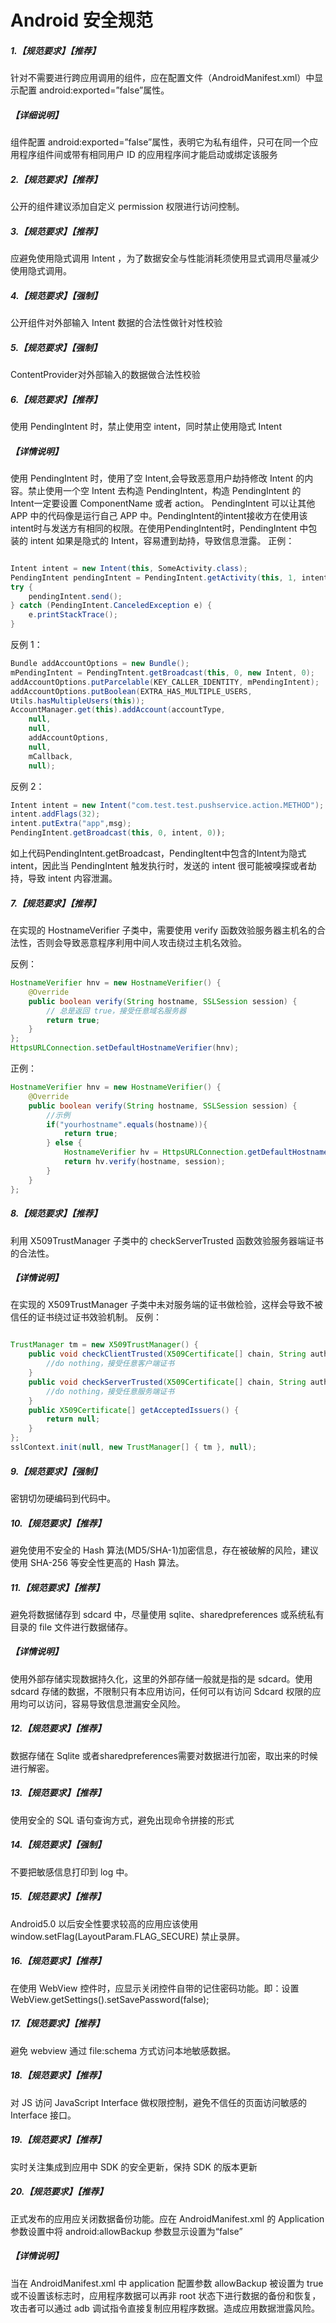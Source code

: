 # Android 安全规范

##### 1.【规范要求】【推荐】

针对不需要进行跨应用调用的组件，应在配置文件（AndroidManifest.xml）中显示配置 android:exported=”false”属性。
##### 【详细说明】
组件配置 android:exported=”false”属性，表明它为私有组件，只可在同一个应用程序组件间或带有相同用户 ID 的应用程序间才能启动或绑定该服务

##### 2.【规范要求】【推荐】
公开的组件建议添加自定义 permission 权限进行访问控制。

##### 3.【规范要求】【推荐】
应避免使用隐式调用 Intent ，为了数据安全与性能消耗须使用显式调用尽量减少使用隐式调用。

##### 4.【规范要求】【强制】
公开组件对外部输入 Intent 数据的合法性做针对性校验
##### 5.【规范要求】【强制】
ContentProvider对外部输入的数据做合法性校验


##### 6.【规范要求】【推荐】
使用 PendingIntent 时，禁止使用空 intent，同时禁止使用隐式 Intent
##### 【详情说明】

使用 PendingIntent 时，使用了空 Intent,会导致恶意用户劫持修改 Intent 的内容。禁止使用一个空 Intent 去构造 PendingIntent，构造 PendingIntent 的 Intent一定要设置 ComponentName 或者 action。
PendingIntent 可以让其他 APP 中的代码像是运行自己 APP 中。PendingIntent的intent接收方在使用该intent时与发送方有相同的权限。在使用PendingIntent时，PendingIntent 中包装的 intent 如果是隐式的 Intent，容易遭到劫持，导致信息泄露。
正例：
```java

Intent intent = new Intent(this, SomeActivity.class);
PendingIntent pendingIntent = PendingIntent.getActivity(this, 1, intent, PendingIntent.FLAG_UPDATE_CURRENT);
try {
    pendingIntent.send();
} catch (PendingIntent.CanceledException e) {
    e.printStackTrace();
}
```

反例 1：

```java
Bundle addAccountOptions = new Bundle();
mPendingIntent = PendingTntent.getBroadcast(this, 0, new Intent, 0);
addAccountOptions.putParcelable(KEY_CALLER_IDENTITY, mPendingIntent);
addAccountOptions.putBoolean(EXTRA_HAS_MULTIPLE_USERS,
Utils.hasMultipleUsers(this));
AccountManager.get(this).addAccount(accountType,
    null,
    null,
    addAccountOptions,
    null,
    mCallback,
    null);
```

反例 2：


```java
Intent intent = new Intent("com.test.test.pushservice.action.METHOD");
intent.addFlags(32);
intent.putExtra("app",msg);
PendingIntent.getBroadcast(this, 0, intent, 0));
```

如上代码PendingIntent.getBroadcast，PendingItent中包含的Intent为隐式intent，因此当 PendingIntent 触发执行时，发送的 intent 很可能被嗅探或者劫持，导致 intent 内容泄漏。

##### 7.【规范要求】【推荐】
在实现的 HostnameVerifier 子类中，需要使用 verify 函数效验服务器主机名的合法性，否则会导致恶意程序利用中间人攻击绕过主机名效验。

反例：

```java
HostnameVerifier hnv = new HostnameVerifier() {
    @Override
    public boolean verify(String hostname, SSLSession session) {
        // 总是返回 true，接受任意域名服务器
        return true;
    }
};
HttpsURLConnection.setDefaultHostnameVerifier(hnv);
```

正例：

```java
HostnameVerifier hnv = new HostnameVerifier() {
    @Override
    public boolean verify(String hostname, SSLSession session) {
        //示例
        if("yourhostname".equals(hostname)){
            return true;
        } else {
            HostnameVerifier hv = HttpsURLConnection.getDefaultHostnameVerifier();
            return hv.verify(hostname, session);
        }
    }
};
```

##### 8.【规范要求】【推荐】
利用 X509TrustManager 子类中的 checkServerTrusted 函数效验服务器端证书的合法性。
##### 【详情说明】
在实现的 X509TrustManager 子类中未对服务端的证书做检验，这样会导致不被信任的证书绕过证书效验机制。
反例：
```java

TrustManager tm = new X509TrustManager() {
    public void checkClientTrusted(X509Certificate[] chain, String authType) throws CertificateException {
        //do nothing，接受任意客户端证书
    }
    public void checkServerTrusted(X509Certificate[] chain, String authType) throws CertificateException {
        //do nothing，接受任意服务端证书
    }
    public X509Certificate[] getAcceptedIssuers() {
        return null;
    }
};
sslContext.init(null, new TrustManager[] { tm }, null);
```
##### 9.【规范要求】【强制】
密钥切勿硬编码到代码中。

##### 10.【规范要求】【推荐】
避免使用不安全的 Hash 算法(MD5/SHA-1)加密信息，存在被破解的风险，建议使用 SHA-256 等安全性更高的 Hash 算法。

##### 11.【规范要求】【推荐】
避免将数据储存到 sdcard 中，尽量使用 sqlite、sharedpreferences 或系统私有目录的 file 文件进行数据储存。
##### 【详情说明】
使用外部存储实现数据持久化，这里的外部存储一般就是指的是 sdcard。使用 sdcard 存储的数据，不限制只有本应用访问，任何可以有访问 Sdcard 权限的应用均可以访问，容易导致信息泄漏安全风险。

##### 12.【规范要求】【推荐】
数据存储在 Sqlite 或者sharedpreferences需要对数据进行加密，取出来的时候进行解密。

##### 13.【规范要求】【推荐】
使用安全的 SQL 语句查询方式，避免出现命令拼接的形式
##### 14.【规范要求】【强制】
不要把敏感信息打印到 log 中。

##### 15.【规范要求】【推荐】
Android5.0 以后安全性要求较高的应用应该使用 window.setFlag(LayoutParam.FLAG_SECURE) 禁止录屏。

##### 16.【规范要求】【推荐】
在使用 WebView 控件时，应显示关闭控件自带的记住密码功能。即：设置 WebView.getSettings().setSavePassword(false);

##### 17.【规范要求】【推荐】
避免 webview 通过 file:schema 方式访问本地敏感数据。
##### 18.【规范要求】【推荐】
对 JS 访问 JavaScript Interface 做权限控制，避免不信任的页面访问敏感的 Interface 接口。
##### 19.【规范要求】【推荐】
实时关注集成到应用中 SDK 的安全更新，保持 SDK 的版本更新
##### 20.【规范要求】【推荐】
正式发布的应用应关闭数据备份功能。应在 AndroidManifest.xml 的 Application 参数设置中将 android:allowBackup 参数显示设置为“false”
##### 【详情说明】
当在 AndroidManifest.xml 中 application 配置参数 allowBackup 被设置为 true 或不设置该标志时，应用程序数据可以再非 root 状态下进行数据的备份和恢复，攻击者可以通过 adb 调试指令直接复制应用程序数据。造成应用数据泄露风险。




